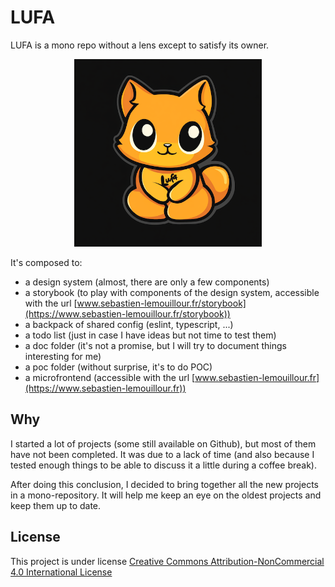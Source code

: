 # LUFA

LUFA is a mono repo without a lens except to satisfy its owner.

<p align="center">
  <img src="./images/Lufa_Logo_small.png" alt="Logo" width="300"/>
</p>

It's composed to:

- a design system (almost, there are only a few components)
- a storybook (to play with components of the design system, accessible with the url [www.sebastien-lemouillour.fr/storybook](https://www.sebastien-lemouillour.fr/storybook))
- a backpack of shared config (eslint, typescript, ...)
- a todo list (just in case I have ideas but not time to test them)
- a doc folder (it's not a promise, but I will try to document things interesting for me)
- a poc folder (without surprise, it's to do POC)
- a microfrontend (accessible with the url [www.sebastien-lemouillour.fr](https://www.sebastien-lemouillour.fr))

## Why

I started a lot of projects (some still available on Github), but most of them have not been completed. It was due to a lack of time (and also because I tested enough things to be able to discuss it a little during a coffee break).

After doing this conclusion, I decided to bring together all the new projects in a mono-repository.
It will help me keep an eye on the oldest projects and keep them up to date.

## License

This project is under license [Creative Commons Attribution-NonCommercial 4.0 International License](LICENSE.md)
